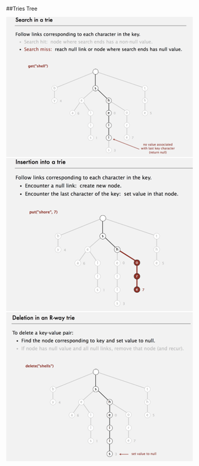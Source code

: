 ##Tries Tree

![](../image/Trie-search.png)
![](../image/Trie-insertion.png)
![](../image/Trie-deletion.png)
